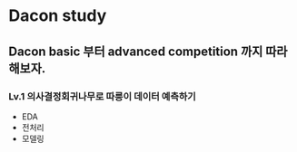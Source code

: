 # Dacon study
## Dacon basic 부터 advanced competition 까지 따라해보자.
### Lv.1 의사결정회귀나무로 따릉이 데이터 예측하기
* EDA
* 전처리
* 모델링